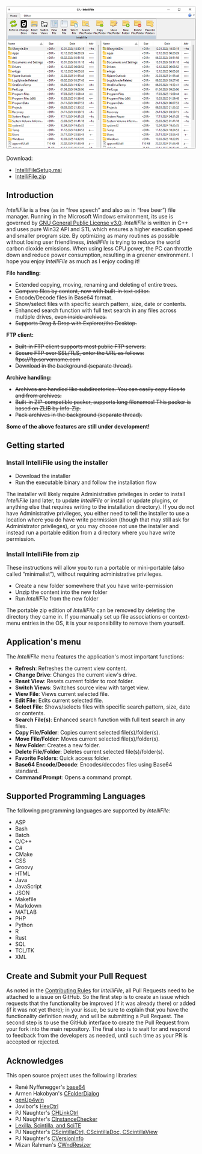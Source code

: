 ![IntelliFile.png](IntelliFile.png)

Download:
- [IntelliFileSetup.msi](https://www.moga.doctor/freeware/IntelliFileSetup.msi)
- [IntelliFile.zip](https://www.moga.doctor/freeware/IntelliFile.zip)

## Introduction

_IntelliFile_ is a free (as in “free speech” and also as in “free beer”) file manager. Running in the Microsoft Windows environment, its use is governed by [GNU General Public License v3.0](https://www.gnu.org/licenses/gpl-3.0.html). _IntelliFile_ is written in C++ and uses pure Win32 API and STL which ensures a higher execution speed and smaller program size. By optimizing as many routines as possible without losing user friendliness, _IntelliFile_ is trying to reduce the world carbon dioxide emissions. When using less CPU power, the PC can throttle down and reduce power consumption, resulting in a greener environment. I hope you enjoy _IntelliFile_ as much as I enjoy coding it!

**File handling:**

- Extended copying, moving, renaming and deleting of entire trees.
- ~~Compare files by content, now with built-in text editor.~~
- Encode/Decode files in Base64 format.
- Show/select files with specific search pattern, size, date or contents.
- Enhanced search function with full text search in any files across multiple drives, ~~even inside archives.~~
- ~~Supports Drag & Drop with Explorer/the Desktop.~~

**FTP client:** 

- ~~Built-in FTP client supports most public FTP servers.~~
- ~~Secure FTP over SSL/TLS, enter the URL as follows: ftps://ftp.servername.com~~
- ~~Download in the background (separate thread).~~

**Archive handling:** 

- ~~Archives are handled like subdirectories. You can easily copy files to and from archives.~~
- ~~Built-in ZIP-compatible packer, supports long filenames! This packer is based on ZLIB by Info-Zip.~~
- ~~Pack archives in the background (separate thread).~~

**Some of the above features are still under development!**

## Getting started

### Install IntelliFile using the installer

- Download the installer
- Run the executable binary and follow the installation flow

The installer will likely require Administrative privileges in order to install _IntelliFile_ (and later, to update _IntelliFile_ or install or update plugins, or anything else that requires writing to the installation directory). If you do not have Administrative privileges, you either need to tell the installer to use a location where you do have write permission (though that may still ask for Administrator privileges), or you may choose not use the installer and instead run a portable edition from a directory where you have write permission.

### Install IntelliFile from zip

These instructions will allow you to run a portable or mini-portable (also called “minimalist”), without requiring administrative privileges.

- Create a new folder somewhere that you have write-permission
- Unzip the content into the new folder
- Run _IntelliFile_ from the new folder

The portable zip edition of _IntelliFile_ can be removed by deleting the directory they came in. If you manually set up file associations or context-menu entries in the OS, it is your responsibility to remove them yourself.

## Application's menu

The _IntelliFile_ menu features the application's most important functions:

- **Refresh**: Refreshes the current view content.
- **Change Drive**: Changes the current view's drive.
- **Reset View**: Resets current folder to root folder.
- **Switch Views**: Switches source view with target view.
- **View File**: Views current selected file.
- **Edit File**: Edits current selected file.
- **Select File**: Shows/selects files with specific search pattern, size, date or contents.
- **Search File(s)**: Enhanced search function with full text search in any files.
- **Copy File/Folder**: Copies current selected file(s)/folder(s).
- **Move File/Folder**: Moves current selected file(s)/folder(s).
- **New Folder**: Creates a new folder.
- **Delete File/Folder**: Deletes current selected file(s)/folder(s).
- **Favorite Folders**: Quick access folder.
- **Base64 Encode/Decode**: Encodes/decodes files using Base64 standard.
- **Command Prompt**: Opens a command prompt.

## Supported Programming Languages

The following programming languages are supported by _IntelliFile_:

- ASP
- Bash
- Batch
- C/C++
- C#
- CMake
- CSS
- Groovy
- HTML
- Java
- JavaScript
- JSON
- Makefile
- Markdown
- MATLAB
- PHP
- Python
- R
- Rust
- SQL
- TCL/TK
- XML

## Create and Submit your Pull Request

As noted in the [Contributing Rules](https://github.com/mihaimoga/IntelliFile/blob/main/CONTRIBUTING.md) for _IntelliFile_, all Pull Requests need to be attached to a issue on GitHub. So the first step is to create an issue which requests that the functionality be improved (if it was already there) or added (if it was not yet there); in your issue, be sure to explain that you have the functionality definition ready, and will be submitting a Pull Request. The second step is to use the GitHub interface to create the Pull Request from your fork into the main repository. The final step is to wait for and respond to feedback from the developers as needed, until such time as your PR is accepted or rejected.

## Acknowledges

This open source project uses the following libraries:

- René Nyffenegger's [base64](https://github.com/ReneNyffenegger/cpp-base64)
- Armen Hakobyan's [CFolderDialog](https://www.codeproject.com/articles/CFolderDialog-Selecting-Folders)
- [genUp4win](https://github.com/mihaimoga/genUp4win)
- Jovibor's [HexCtrl](https://github.com/jovibor/HexCtrl)
- PJ Naughter's [CHLinkCtrl](https://www.naughter.com/hlinkctrl.html)
- PJ Naughter's [CInstanceChecker](https://www.naughter.com/sinstance.html)
- [Lexilla, Scintilla, and SciTE](https://www.scintilla.org/)
- PJ Naughter's [CScintillaCtrl, CScintillaDoc, CScintillaView](https://www.naughter.com/scintilla.html)
- PJ Naughter's [CVersionInfo](https://www.naughter.com/versioninfo.html)
- Mizan Rahman's [CWndResizer](https://www.codeproject.com/articles/MFC-C-Helper-Class-for-Window-Resizing)
